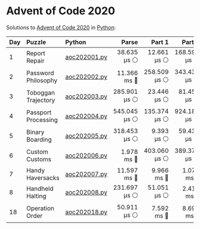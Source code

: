 # Advent of Code 2020

Solutions to [Advent of Code 2020](https://adventofcode.com/2020/) in [Python](https://www.python.org/):

| Day  | Puzzle              | Python                                              |        Parse |       Part 1 |       Part 2 |
| :--- | :------------------ | :-------------------------------------------------- | -----------: | -----------: | -----------: |
| 1    | Report Repair       | [aoc202001.py](01_report_repair/aoc202001.py)       |  38.635 μs ⚪️ |  12.661 μs ⚪️ | 168.597 μs ⚪️ |
| 2    | Password Philosophy | [aoc202002.py](02_password_philosophy/aoc202002.py) |  11.366 ms 🔵 | 258.509 μs ⚪️ | 343.432 μs ⚪️ |
| 3    | Toboggan Trajectory | [aoc202003.py](03_toboggan_trajectory/aoc202003.py) | 285.901 μs ⚪️ |  23.446 μs ⚪️ |  81.455 μs ⚪️ |
| 4    | Passport Processing | [aoc202004.py](04_passport_processing/aoc202004.py) | 545.045 μs ⚪️ | 135.374 μs ⚪️ | 924.182 μs ⚪️ |
| 5    | Binary Boarding     | [aoc202005.py](05_binary_boarding/aoc202005.py)     | 318.453 μs ⚪️ |   9.393 μs ⚪️ |  59.432 μs ⚪️ |
| 6    | Custom Customs      | [aoc202006.py](06_custom_customs/aoc202006.py)      |   1.978 ms 🔵 | 403.060 μs ⚪️ | 389.379 μs ⚪️ |
| 7    | Handy Haversacks    | [aoc202007.py](07_handy_haversacks/aoc202007.py)    |  11.597 ms 🔵 |   9.966 ms 🔵 |   1.079 ms 🔵 |
| 8    | Handheld Halting    | [aoc202008.py](08_handheld_halting/aoc202008.py)    | 231.697 μs ⚪️ |  51.051 μs ⚪️ |   2.418 ms 🔵 |
| 18   | Operation Order     | [aoc202018.py](18_operation_order/aoc202018.py)     |  50.911 μs ⚪️ |   7.592 ms 🔵 |   8.696 ms 🔵 |
